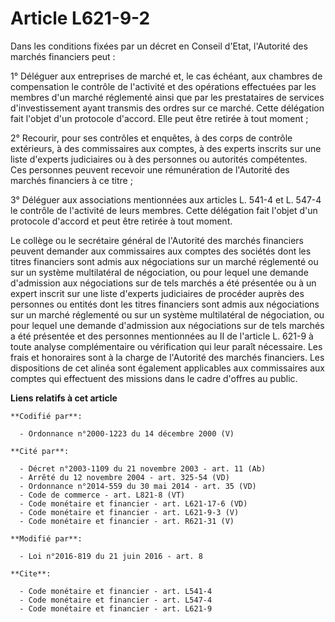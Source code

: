 # Article L621-9-2

Dans les conditions fixées par un décret en Conseil d'Etat, l'Autorité des marchés financiers peut : 

1° Déléguer aux entreprises de marché et, le cas échéant, aux chambres de compensation le contrôle de l'activité et des
opérations effectuées par les membres d'un marché réglementé ainsi que par les prestataires de services d'investissement
ayant transmis des ordres sur ce marché. Cette délégation fait l'objet d'un protocole d'accord. Elle peut être retirée à tout
moment ; 

2° Recourir, pour ses contrôles et enquêtes, à des corps de contrôle extérieurs, à des commissaires aux comptes, à des
experts inscrits sur une liste d'experts judiciaires ou à des personnes ou autorités compétentes. Ces personnes peuvent
recevoir une rémunération de l'Autorité des marchés financiers à ce titre ; 

3° Déléguer aux associations mentionnées aux articles L. 541-4 et L. 547-4 le contrôle de l'activité de leurs membres. Cette
délégation fait l'objet d'un protocole d'accord et peut être retirée à tout moment. 

Le collège ou le secrétaire général de l'Autorité des marchés financiers peuvent demander aux commissaires aux comptes des
sociétés dont les titres financiers sont admis aux négociations sur un marché réglementé ou sur un système multilatéral de
négociation, ou pour lequel une demande d'admission aux négociations sur de tels marchés a été présentée ou à un expert
inscrit sur une liste d'experts judiciaires de procéder auprès des personnes ou entités dont les titres financiers sont admis
aux négociations sur un marché réglementé ou sur un système multilatéral de négociation, ou pour lequel une demande
d'admission aux négociations sur de tels marchés a été présentée et des personnes mentionnées au II de l'article L. 621-9 à
toute analyse complémentaire ou vérification qui leur paraît nécessaire. Les frais et honoraires sont à la charge de
l'Autorité des marchés financiers. Les dispositions de cet alinéa sont également applicables aux commissaires aux comptes qui
effectuent des missions dans le cadre d'offres au public.

**Liens relatifs à cet article**

	**Codifié par**:

	  - Ordonnance n°2000-1223 du 14 décembre 2000 (V)

	**Cité par**:

	  - Décret n°2003-1109 du 21 novembre 2003 - art. 11 (Ab)
	  - Arrêté du 12 novembre 2004 - art. 325-54 (VD)
	  - Ordonnance n°2014-559 du 30 mai 2014 - art. 35 (VD)
	  - Code de commerce - art. L821-8 (VT)
	  - Code monétaire et financier - art. L621-17-6 (VD)
	  - Code monétaire et financier - art. L621-9-3 (V)
	  - Code monétaire et financier - art. R621-31 (V)

	**Modifié par**:

	  - Loi n°2016-819 du 21 juin 2016 - art. 8

	**Cite**:

	  - Code monétaire et financier - art. L541-4
	  - Code monétaire et financier - art. L547-4
	  - Code monétaire et financier - art. L621-9
